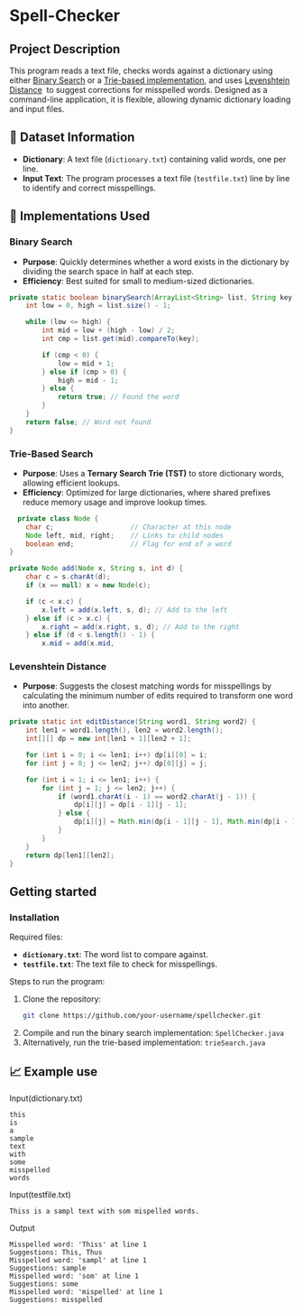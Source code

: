 # Spell-Checker


## Project Description
This program reads a text file, checks words against a dictionary using either [Binary Search](https://www.geeksforgeeks.org/binary-search/) or a [Trie-based implementation](https://www.geeksforgeeks.org/introduction-to-trie-data-structure-and-algorithm-tutorials/?ref=header_outind), and uses [Levenshtein Distance](https://en.wikipedia.org/wiki/Levenshtein_distance)
 to suggest corrections for misspelled words. Designed as a command-line application, it is flexible, allowing dynamic dictionary loading and input files.

## 📂 Dataset Information

- **Dictionary**: A text file (`dictionary.txt`) containing valid words, one per line.
- **Input Text**: The program processes a text file (`testfile.txt`) line by line to identify and correct misspellings.


## 🔧 Implementations Used

### Binary Search
- **Purpose**: Quickly determines whether a word exists in the dictionary by dividing the search space in half at each step.
- **Efficiency**: Best suited for small to medium-sized dictionaries.
```java
private static boolean binarySearch(ArrayList<String> list, String key) {
    int low = 0, high = list.size() - 1;

    while (low <= high) {
        int mid = low + (high - low) / 2;
        int cmp = list.get(mid).compareTo(key);

        if (cmp < 0) {
            low = mid + 1;
        } else if (cmp > 0) {
            high = mid - 1;
        } else {
            return true; // Found the word
        }
    }
    return false; // Word not found
}
```

### Trie-Based Search
- **Purpose**: Uses a **Ternary Search Trie (TST)** to store dictionary words, allowing efficient lookups.
- **Efficiency**: Optimized for large dictionaries, where shared prefixes reduce memory usage and improve lookup times.
```java
  private class Node {
    char c;                   // Character at this node
    Node left, mid, right;    // Links to child nodes
    boolean end;              // Flag for end of a word
}

private Node add(Node x, String s, int d) {
    char c = s.charAt(d);
    if (x == null) x = new Node(c);

    if (c < x.c) {
        x.left = add(x.left, s, d); // Add to the left
    } else if (c > x.c) {
        x.right = add(x.right, s, d); // Add to the right
    } else if (d < s.length() - 1) {
        x.mid = add(x.mid,
```

### Levenshtein Distance
- **Purpose**: Suggests the closest matching words for misspellings by calculating the minimum number of edits required to transform one word into another.
```java
private static int editDistance(String word1, String word2) {
    int len1 = word1.length(), len2 = word2.length();
    int[][] dp = new int[len1 + 1][len2 + 1];

    for (int i = 0; i <= len1; i++) dp[i][0] = i;
    for (int j = 0; j <= len2; j++) dp[0][j] = j;

    for (int i = 1; i <= len1; i++) {
        for (int j = 1; j <= len2; j++) {
            if (word1.charAt(i - 1) == word2.charAt(j - 1)) {
                dp[i][j] = dp[i - 1][j - 1];
            } else {
                dp[i][j] = Math.min(dp[i - 1][j - 1], Math.min(dp[i - 1][j], dp[i][j - 1])) + 1;
            }
        }
    }
    return dp[len1][len2];
}


```

## Getting started

### Installation

Required files:
- **`dictionary.txt`**: The word list to compare against.
- **`testfile.txt`**: The text file to check for misspellings.

Steps to run the program:
1. Clone the repository:
   ```bash
   git clone https://github.com/your-username/spellchecker.git
   
   ```
2. Compile and run the binary search implementation:
   `SpellChecker.java`
3. Alternatively, run the trie-based implementation:
   `trieSearch.java`

## 📈 Example use
Input(dictionary.txt)
```
this
is
a
sample
text
with
some
misspelled
words
```

Input(testfile.txt)
```
Thiss is a sampl text with som mispelled words.
```

Output
```
Misspelled word: 'Thiss' at line 1
Suggestions: This, Thus
Misspelled word: 'sampl' at line 1
Suggestions: sample
Misspelled word: 'som' at line 1
Suggestions: some
Misspelled word: 'mispelled' at line 1
Suggestions: misspelled
```
